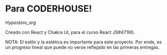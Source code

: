 # Para CODERHOUSE!
*Hypestore_arg*

Creado con React y Chakra UI, para el curso React JS#47190.

NOTA: El estilo y la estética es importante para este proyecto. Por ende, es un progreso lineal que puede no verse reflejado en las primeras entregas.
